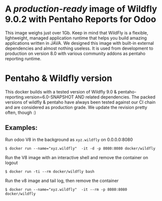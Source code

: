 A *production-ready* image of Wildfly 9.0.2 with Pentaho Reports for Odoo 
=========================================================================

This image weighs just over 1Gb. Keep in mind that WildFly is a flexible, lightweight, managed application runtime that helps you build amazing applications written in JAVA. We designed this image with built-in external dependencies and almost nothing useless. It is used from development to production on version 8.0 with various community addons as pentaho reporting runtime.

Pentaho & Wildfly version
=========================

This docker builds with a tested version of Wildfly 9.0 & pentaho-reporting.version=6.0-SNAPSHOT AND related dependencies. The packed versions of wildfly & pentaho have always been tested against our CI chain and are considered as production grade. We update the revision pretty often, though :)

Examples:
----------
  
  Run odoo V8 in the background as `xyz.wildfly` on 0.0.0.0:8080

	$ docker run --name="xyz.wildfly"  -it -d -p 8080:8080 docker/wildfly

  Run the V8 image with an interactive shell and remove the container on logout

  	$ docker run -ti --rm docker/wildfly bash

  Run the v8 image and tail log, then remove the container

	$ docker run --name="xyz.wildfly"  -it --rm -p 8080:8080 docker/wildfly
